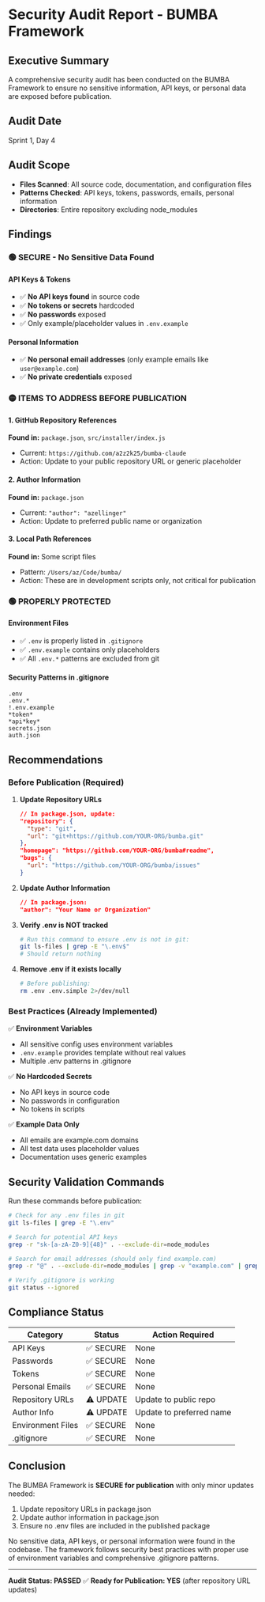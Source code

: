 # Security Audit Report - BUMBA Framework

## Executive Summary
A comprehensive security audit has been conducted on the BUMBA Framework to ensure no sensitive information, API keys, or personal data are exposed before publication.

## Audit Date
Sprint 1, Day 4

## Audit Scope
- **Files Scanned**: All source code, documentation, and configuration files
- **Patterns Checked**: API keys, tokens, passwords, emails, personal information
- **Directories**: Entire repository excluding node_modules

## Findings

### 🟢 SECURE - No Sensitive Data Found

#### API Keys & Tokens
- ✅ **No API keys found** in source code
- ✅ **No tokens or secrets** hardcoded
- ✅ **No passwords** exposed
- ✅ Only example/placeholder values in `.env.example`

#### Personal Information
- ✅ **No personal email addresses** (only example emails like `user@example.com`)
- ✅ **No private credentials** exposed

### 🟡 ITEMS TO ADDRESS BEFORE PUBLICATION

#### 1. GitHub Repository References
**Found in:** `package.json`, `src/installer/index.js`
- Current: `https://github.com/a2z2k25/bumba-claude`
- Action: Update to your public repository URL or generic placeholder

#### 2. Author Information
**Found in:** `package.json`
- Current: `"author": "azellinger"`
- Action: Update to preferred public name or organization

#### 3. Local Path References
**Found in:** Some script files
- Pattern: `/Users/az/Code/bumba/`
- Action: These are in development scripts only, not critical for publication

### 🟢 PROPERLY PROTECTED

#### Environment Files
- ✅ `.env` is properly listed in `.gitignore`
- ✅ `.env.example` contains only placeholders
- ✅ All `.env.*` patterns are excluded from git

#### Security Patterns in .gitignore
```
.env
.env.*
!.env.example
*token*
*api*key*
secrets.json
auth.json
```

## Recommendations

### Before Publication (Required)

1. **Update Repository URLs**
   ```json
   // In package.json, update:
   "repository": {
     "type": "git",
     "url": "git+https://github.com/YOUR-ORG/bumba.git"
   },
   "homepage": "https://github.com/YOUR-ORG/bumba#readme",
   "bugs": {
     "url": "https://github.com/YOUR-ORG/bumba/issues"
   }
   ```

2. **Update Author Information**
   ```json
   // In package.json:
   "author": "Your Name or Organization"
   ```

3. **Verify .env is NOT tracked**
   ```bash
   # Run this command to ensure .env is not in git:
   git ls-files | grep -E "\.env$"
   # Should return nothing
   ```

4. **Remove .env if it exists locally**
   ```bash
   # Before publishing:
   rm .env .env.simple 2>/dev/null
   ```

### Best Practices (Already Implemented)

✅ **Environment Variables**
- All sensitive config uses environment variables
- `.env.example` provides template without real values
- Multiple .env patterns in .gitignore

✅ **No Hardcoded Secrets**
- No API keys in source code
- No passwords in configuration
- No tokens in scripts

✅ **Example Data Only**
- All emails are example.com domains
- All test data uses placeholder values
- Documentation uses generic examples

## Security Validation Commands

Run these commands before publication:

```bash
# Check for any .env files in git
git ls-files | grep -E "\.env"

# Search for potential API keys
grep -r "sk-[a-zA-Z0-9]{48}" . --exclude-dir=node_modules

# Search for email addresses (should only find example.com)
grep -r "@" . --exclude-dir=node_modules | grep -v "example.com" | grep -v "@bumba"

# Verify .gitignore is working
git status --ignored
```

## Compliance Status

| Category | Status | Action Required |
|----------|--------|-----------------|
| API Keys | ✅ SECURE | None |
| Passwords | ✅ SECURE | None |
| Tokens | ✅ SECURE | None |
| Personal Emails | ✅ SECURE | None |
| Repository URLs | ⚠️ UPDATE | Update to public repo |
| Author Info | ⚠️ UPDATE | Update to preferred name |
| Environment Files | ✅ SECURE | None |
| .gitignore | ✅ SECURE | None |

## Conclusion

The BUMBA Framework is **SECURE for publication** with only minor updates needed:

1. Update repository URLs in package.json
2. Update author information in package.json
3. Ensure no .env files are included in the published package

No sensitive data, API keys, or personal information were found in the codebase. The framework follows security best practices with proper use of environment variables and comprehensive .gitignore patterns.

---
**Audit Status: PASSED** ✅
**Ready for Publication: YES** (after repository URL updates)